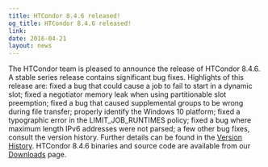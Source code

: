 ```yaml
---
title: HTCondor 8.4.6 released!
og_title: HTCondor 8.4.6 released!
link: 
date: 2016-04-21
layout: news
---
```


The HTCondor team is pleased to announce the release of HTCondor 8.4.6. A stable series release contains significant bug fixes.  Highlights of this release are: fixed a bug that could cause a job to fail to start in a dynamic slot; fixed a negotiator memory leak when using partitionable slot preemption; fixed a bug that caused supplemental groups to be wrong during file transfer; properly identify the Windows 10 platform; fixed a typographic error in the LIMIT_JOB_RUNTIMES policy; fixed a bug where maximum length IPv6 addresses were not parsed; a few other bug fixes, consult the version history.  Further details can be found in the <a href="manual/v8.4.6/10_3Stable_Release.html">Version History</a>. HTCondor 8.4.6 binaries and source code are available from our <a href="downloads/">Downloads</a> page. 
